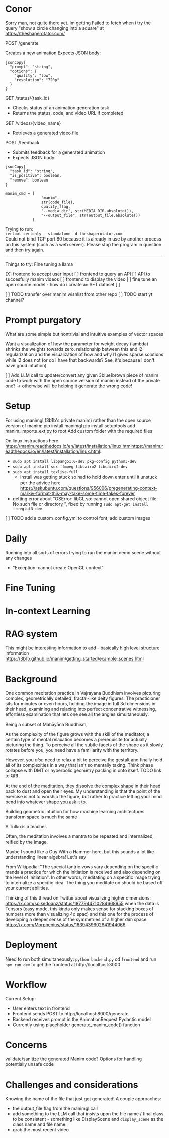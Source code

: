 # Conor
Sorry man, not quite there yet. Im getting Failed to fetch
when i try the query "show a circle changing into a square" at https://theshaperotator.com/

POST /generate

Creates a new animation
Expects JSON body:
```
jsonCopy{
  "prompt": "string",
  "options": {
    "quality": "low",
    "resolution": "720p"
  }
}
```

GET /status/{task_id}
- Checks status of an animation generation task
- Returns the status, code, and video URL if completed


GET /videos/{video_name}
- Retrieves a generated video file


POST /feedback
- Submits feedback for a generated animation
- Expects JSON body:

```
jsonCopy{
  "task_id": "string",
  "is_positive": boolean,
  "remove": boolean
}
```


```
manim_cmd = [
                "manim",
                str(code_file),
                quality_flag,
                "--media_dir", str(MEDIA_DIR.absolute()),
                "--output_file", str(output_file.absolute())
            ]
```

Trying to run:  
`certbot certonly --standalone -d theshaperotator.com`  
Could not bind TCP port 80 because it is already in use by another process on
this system (such as a web server). Please stop the program in question and then
try again.

--- 

Things to try:
Fine tuning a llama


[X] frontend to accept user input
[ ] frontend to query an API
[ ] API to succesfully manim videos 
[ ] frontend to display the video
[ ] fine tune an open source model - how do i create an SFT dataset
[ ]



[ ] TODO transfer over manim wishlist from other repo
[ ] TODO start yt channel?

# Prompt purgatory
What are some simple but nontrivial and intuitive examples of vector spaces


Want a visualization of how the parameter for weight decay (lambda) shrinks the weights towards zero. relationship between this and l2 regularization and the visualization of how and why l1 gives sparse solutions while l2 does not (or do I have that backwards? See, it's because I don't have good intuition)

[ ] Add LLM call to update/convert any given 3blue1brown piece of manim code to work with the open source version of manim instead of the private one?
-> otherwise will be helping it generate the wrong code!

# Setup
For using manimgl (3b1b's private manim) rather than the open source version of manim:
pip install manimgl
pip install setuptools
add manim_imports_ext.py to root
Add custom folder with the required files

On linux instructions here https://manim.readthedocs.io/en/latest/installation/linux.htmlhttps://manim.readthedocs.io/en/latest/installation/linux.html:
- `sudo apt install libpango1.0-dev pkg-config python3-dev`  
- `sudo apt install sox ffmpeg libcairo2 libcairo2-dev`  
- `sudo apt install texlive-full`  
    - install was getting stuck so had to hold down enter until it unstuck per the advice here https://askubuntu.com/questions/956006/pregenerating-context-markiv-format-this-may-take-some-time-takes-forever
- getting error about "OSError: libGL.so: cannot open shared object file: No such file or directory
", fixed by running `sudo apt-get install freeglut3-dev`  

[ ] TODO add a custom_config.yml to control font, add custom images

# Daily
Running into all sorts of errors trying to run the manim demo scene without any changes 
- "Exception: cannot create OpenGL context"

# Fine Tuning

# In-context Learning

# RAG system
This might be interesting information to add - basically high level structure information https://3b1b.github.io/manim/getting_started/example_scenes.html


# Background
One common meditation practice in Vajrayana Buddhism involves picturing complex, geometrically detailed, fractal-like deity figures. The practicioner sits for minutes or even hours, holding the image in full 3d dimensions in their head, examining and relaxing into perfect concentrative witnessing, effortless examination that lets one see all the angles simultaneously. 

Being a subset of Mahāyāna Buddhism,

As the complexity of the figure grows with the skill of the meditator, a certain type of mental relaxation becomes a prerequisite for actually picturing the thing. To perceive all the subtle facets of the shape as it slowly rotates before you, you need have a familiarity with the territory. 

However, you *also* need to relax a bit to perceive the gestalt and finally hold all of its complexities in a way that isn't so mentally taxing. Think phase collapse with DMT or hyperbolic geometry packing in onto itself. TODO link to QRI

At the end of the meditation, they dissolve the complex shape in their head back to dust and open their eyes. My understanding is that the point of the exercise is not to worship the figure, but rather to practice letting your mind bend into whatever shape you ask it to.

Building geometric intuition for how machine learning architectures transform space is much the same

A Tulku is a teacher. 

Often, the meditation involves a mantra to be repeated and internalized, reified by the image.

Maybe I sound like a Guy With a Hammer here, but this sounds a lot like understanding linear algebra! Let's say  


From Wikipedia: "The special tantric vows vary depending on the specific mandala practice for which the initiation is received and also depending on the level of initiation". In other words, meditating on a specific image trying to internalize a specific idea. The thing you meditate on should be based off your current abilities. 

Thinking of this thread on Twitter about visualizing higher dimensions: https://x.com/spikedoanz/status/1877944710284668955 when the data is Tensors (easy mode, this kinda only makes sense for stacking boxes of numbers more than visualizing 4d spac)
and this one for the process of developing a deeper sense of the symmetries of a higher dim space https://x.com/Morphenius/status/1639439602841944066 

# Deployment
Need to run both simultaneously:
`python backend.py` 
cd `frontend` and run `npm run dev` to get the frontend at http://localhost:3000

# Workflow
Current Setup:
- User enters text in frontend
- Frontend sends POST to http://localhost:8000/generate
- Backend receives prompt in the AnimationRequest Pydantic model
- Currently using placeholder generate_manim_code() function

# Concerns
validate/sanitize the generated Manim code?
Options for handling potentially unsafe code

# Challenges and considerations
Knowing the name of the file that just got generated! A couple approaches:
- the output_file flag from the manimgl call
- add something to the LLM call that insists upon the file name / final class to be consistent - something like DisplayScene and `display_scene` as the class name and file name. 
- grab the most recent video